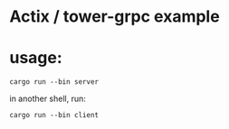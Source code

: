 # Actix / tower-grpc example

# usage:

`cargo run --bin server`

in another shell, run:

`cargo run --bin client`